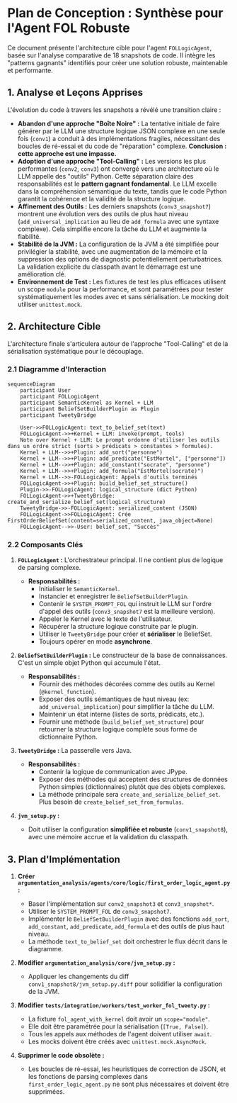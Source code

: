 # Plan de Conception : Synthèse pour l'Agent FOL Robuste

Ce document présente l'architecture cible pour l'agent `FOLLogicAgent`, basée sur l'analyse comparative de 18 snapshots de code. Il intègre les "patterns gagnants" identifiés pour créer une solution robuste, maintenable et performante.

## 1. Analyse et Leçons Apprises

L'évolution du code à travers les snapshots a révélé une transition claire :

*   **Abandon d'une approche "Boîte Noire" :** La tentative initiale de faire générer par le LLM une structure logique JSON complexe en une seule fois (`conv1`) a conduit à des implémentations fragiles, nécessitant des boucles de ré-essai et du code de "réparation" complexe. **Conclusion : cette approche est une impasse.**
*   **Adoption d'une approche "Tool-Calling" :** Les versions les plus performantes (`conv2`, `conv3`) ont convergé vers une architecture où le LLM appelle des "outils" Python. Cette séparation claire des responsabilités est le **pattern gagnant fondamental**. Le LLM excelle dans la compréhension sémantique du texte, tandis que le code Python garantit la cohérence et la validité de la structure logique.
*   **Affinement des Outils :** Les derniers snapshots (`conv3_snapshot7`) montrent une évolution vers des outils de plus haut niveau (`add_universal_implication` au lieu de `add_formula` avec une syntaxe complexe). Cela simplifie encore la tâche du LLM et augmente la fiabilité.
*   **Stabilité de la JVM :** La configuration de la JVM a été simplifiée pour privilégier la stabilité, avec une augmentation de la mémoire et la suppression des options de diagnostic potentiellement perturbatrices. La validation explicite du classpath avant le démarrage est une amélioration clé.
*   **Environnement de Test :** Les fixtures de test les plus efficaces utilisent un scope `module` pour la performance, et sont paramétrées pour tester systématiquement les modes avec et sans sérialisation. Le mocking doit utiliser `unittest.mock`.

## 2. Architecture Cible

L'architecture finale s'articulera autour de l'approche "Tool-Calling" et de la sérialisation systématique pour le découplage.

### 2.1 Diagramme d'Interaction

```mermaid
sequenceDiagram
    participant User
    participant FOLLogicAgent
    participant SemanticKernel as Kernel + LLM
    participant BeliefSetBuilderPlugin as Plugin
    participant TweetyBridge

    User->>FOLLogicAgent: text_to_belief_set(text)
    FOLLogicAgent->>+Kernel + LLM: invoke(prompt, tools)
    Note over Kernel + LLM: Le prompt ordonne d'utiliser les outils dans un ordre strict (sorts > prédicats > constantes > formules).
    Kernel + LLM-->>+Plugin: add_sort("personne")
    Kernel + LLM-->>+Plugin: add_predicate("EstMortel", ["personne"])
    Kernel + LLM-->>+Plugin: add_constant("socrate", "personne")
    Kernel + LLM-->>+Plugin: add_formula("EstMortel(socrate)")
    Kernel + LLM-->>-FOLLogicAgent: Appels d'outils terminés
    FOLLogicAgent->>+Plugin: build_belief_set_structure()
    Plugin->>-FOLLogicAgent: logical_structure (dict Python)
    FOLLogicAgent->>+TweetyBridge: create_and_serialize_belief_set(logical_structure)
    TweetyBridge->>-FOLLogicAgent: serialized_content (JSON)
    FOLLogicAgent->>FOLLogicAgent: Crée FirstOrderBeliefSet(content=serialized_content, java_object=None)
    FOLLogicAgent-->>-User: belief_set, "Succès"
```

### 2.2 Composants Clés

1.  **`FOLLogicAgent` :** L'orchestrateur principal. Il ne contient plus de logique de parsing complexe.
    *   **Responsabilités :**
        *   Initialiser le `SemanticKernel`.
        *   Instancier et enregistrer le `BeliefSetBuilderPlugin`.
        *   Contenir le `SYSTEM_PROMPT_FOL` qui instruit le LLM sur l'ordre d'appel des outils (`conv3_snapshot7` est la meilleure version).
        *   Appeler le Kernel avec le texte de l'utilisateur.
        *   Récupérer la structure logique construite par le plugin.
        *   Utiliser le `TweetyBridge` pour créer et **sérialiser** le BeliefSet.
        *   Toujours opérer en mode **asynchrone**.

2.  **`BeliefSetBuilderPlugin` :** Le constructeur de la base de connaissances. C'est un simple objet Python qui accumule l'état.
    *   **Responsabilités :**
        *   Fournir des méthodes décorées comme des outils au Kernel (`@kernel_function`).
        *   Exposer des outils sémantiques de haut niveau (ex: `add_universal_implication`) pour simplifier la tâche du LLM.
        *   Maintenir un état interne (listes de sorts, prédicats, etc.).
        *   Fournir une méthode (`build_belief_set_structure`) pour retourner la structure logique complète sous forme de dictionnaire Python.

3.  **`TweetyBridge` :** La passerelle vers Java.
    *   **Responsabilités :**
        *   Contenir la logique de communication avec JPype.
        *   Exposer des méthodes qui acceptent des structures de données Python simples (dictionnaires) plutôt que des objets complexes.
        *   La méthode principale sera `create_and_serialize_belief_set`. Plus besoin de `create_belief_set_from_formulas`.

4.  **`jvm_setup.py` :**
    *   Doit utiliser la configuration **simplifiée et robuste** (`conv1_snapshot8`), avec une mémoire accrue et la validation du classpath.

## 3. Plan d'Implémentation

1.  **Créer `argumentation_analysis/agents/core/logic/first_order_logic_agent.py` :**
    *   Baser l'implémentation sur `conv2_snapshot3` et `conv3_snapshot*`.
    *   Utiliser le `SYSTEM_PROMPT_FOL` de `conv3_snapshot7`.
    *   Implémenter le `BeliefSetBuilderPlugin` avec des fonctions `add_sort`, `add_constant`, `add_predicate`, `add_formula` et des outils de plus haut niveau.
    *   La méthode `text_to_belief_set` doit orchestrer le flux décrit dans le diagramme.

2.  **Modifier `argumentation_analysis/core/jvm_setup.py` :**
    *   Appliquer les changements du diff `conv1_snapshot8/jvm_setup.py.diff` pour solidifier la configuration de la JVM.

3.  **Modifier `tests/integration/workers/test_worker_fol_tweety.py` :**
    *   La fixture `fol_agent_with_kernel` doit avoir un `scope="module"`.
    *   Elle doit être paramétrée pour la sérialisation (`[True, False]`).
    *   Tous les appels aux méthodes de l'agent doivent utiliser `await`.
    *   Les mocks doivent être créés avec `unittest.mock.AsyncMock`.

4.  **Supprimer le code obsolète :**
    *   Les boucles de ré-essai, les heuristiques de correction de JSON, et les fonctions de parsing complexes dans `first_order_logic_agent.py` ne sont plus nécessaires et doivent être supprimées.